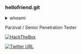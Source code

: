 ### hellofriend.git

<details>
  <summary>whoami</summary>
 </details>

Parzival / Senior Penetration Tester

[![HackTheBox](http://www.hackthebox.eu/badge/image/96780)](https://app.hackthebox.eu/profile/96780)

[![Twitter URL](https://img.shields.io/twitter/follow/FreeZeroDays?label=FreeZeroDays%20%20%F0%9F%90%A6&style=flat-square)](https://twitter.com/FreeZeroDays)
